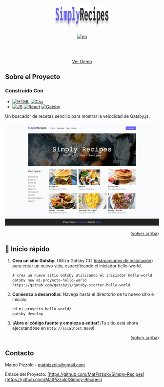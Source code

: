 <!-- Improved compatibility of back to top link: See: https://github.com/othneildrew/Best-README-Template/pull/73 -->
<a name="readme-top"></a>
<!-- PROJECT LOGO -->
<br />
<div align="center">
  <a href="https://github.com/github_username/repo_name">
    <img src="./src/assets/images/logo.svg" alt="Logo" width="180" height="80">
  </a>

[![en](https://img.shields.io/badge/lang-en-red.svg)](https://github.com/MatPizzolo/Nio-Resto/blob/main/README.en.md)
    
  <p align="center">
    <br />
    <br />
    <br />
    <a href="https://mateopizzolo-simple-recipes.netlify.app" target="_blank">Ver Demo</a>
  </p>
</div>

<!-- ABOUT THE PROJECT -->
## Sobre el Proyecto
### Construido Con
* [![HTML][HTML]][HTML-url]
 [![Css][Css.com]][Css-url]
* [![JS][Js]][Js-url]
 [![React][React.js]][React-url]
 [![Gatsby][Gatsby.js]][React-url]
 <p>Un buscador de recetas sencillo para mostrar la velocidad de Gatsby.js.</p> 
 
[![Captura de pantalla del producto][product-screenshot]](https://example.com)

<p align="right">(<a href="#readme-top">volver arriba</a>)</p>

<!-- GETTING STARTED -->
## 🚀 Inicio rápido
1.  **Crea un sitio Gatsby.**
    Utiliza Gatsby CLI ([instrucciones de instalación](https://www.gatsbyjs.com/docs/tutorial/part-0/#gatsby-cli)) para crear un nuevo sitio, especificando el iniciador hello-world.
    ```shell
    # crea un nuevo sitio Gatsby utilizando el iniciador hello-world
    gatsby new mi-proyecto-hello-world https://github.com/gatsbyjs/gatsby-starter-hello-world
    ```
1.  **Comienza a desarrollar.**
    Navega hasta el directorio de tu nuevo sitio e inícialo.
    ```shell
    cd mi-proyecto-hello-world/
    gatsby develop
    ```
1.  **¡Abre el código fuente y empieza a editar!**
    ¡Tu sitio está ahora ejecutándose en `http://localhost:8000`!
<p align="right">(<a href="#readme-top">volver arriba</a>)</p>

<!-- CONTACT -->
## Contacto

Mateo Pizzolo - matpizzolo@gmail.com

Enlace del Proyecto: [https://github.com/MatPizzolo/Simply-Recipes](https://github.com/MatPizzolo/Simply-Recipes)

<!-- MARKDOWN LINKS & IMAGES -->
<!-- https://www.markdownguide.org/basic-syntax/#reference-style-links -->
[product-screenshot]: src/assets/images/web-screenshot.png
[React.js]: https://img.shields.io/badge/React-20232A?style=for-the-badge&logo=react&logoColor=61DAFB
[React-url]: https://reactjs.org/
[css.com]: https://img.shields.io/badge/CSS3-1572B6?style=for-the-badge&logo=css3&logoColor=white
[Css-url]: https://reactjs.org/
[HTML]: https://img.shields.io/badge/HTML5-E34F26?style=for-the-badge&logo=html5&logoColor=white
[HTML-url]: https://reactjs.org/
[JS]: https://img.shields.io/badge/JavaScript-323330?style=for-the-badge&logo=javascript&logoColor=F7DF1E
[JS-url]: https://reactjs.org/
[Gatsby.js]:https://img.shields.io/badge/Gatsby-663399?style=for-the-badge&logo=gatsby&logoColor=white
